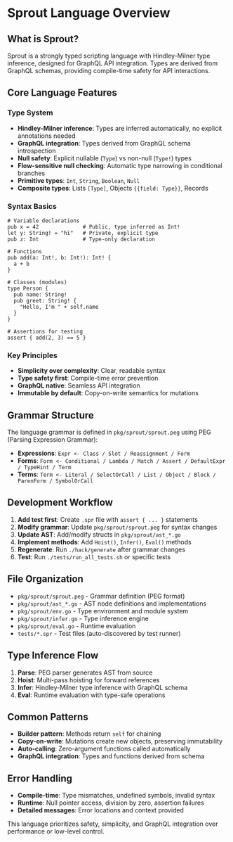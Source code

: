 # Sprout Language Overview

## What is Sprout?
Sprout is a strongly typed scripting language with Hindley-Milner type inference, designed for GraphQL API integration. Types are derived from GraphQL schemas, providing compile-time safety for API interactions.

## Core Language Features

### Type System
- **Hindley-Milner inference**: Types are inferred automatically, no explicit annotations needed
- **GraphQL integration**: Types derived from GraphQL schema introspection
- **Null safety**: Explicit nullable (`Type`) vs non-null (`Type!`) types
- **Flow-sensitive null checking**: Automatic type narrowing in conditional branches
- **Primitive types**: `Int`, `String`, `Boolean`, `Null`
- **Composite types**: Lists `[Type]`, Objects `{{field: Type}}`, Records

### Syntax Basics
```sprout
# Variable declarations
pub x = 42              # Public, type inferred as Int!
let y: String! = "hi"   # Private, explicit type
pub z: Int              # Type-only declaration

# Functions
pub add(a: Int!, b: Int!): Int! {
  a + b
}

# Classes (modules)
type Person {
  pub name: String!
  pub greet: String! {
    "Hello, I'm " + self.name
  }
}

# Assertions for testing
assert { add(2, 3) == 5 }
```

### Key Principles
- **Simplicity over complexity**: Clear, readable syntax
- **Type safety first**: Compile-time error prevention
- **GraphQL native**: Seamless API integration
- **Immutable by default**: Copy-on-write semantics for mutations

## Grammar Structure
The language grammar is defined in `pkg/sprout/sprout.peg` using PEG (Parsing Expression Grammar):

- **Expressions**: `Expr <- Class / Slot / Reassignment / Form`
- **Forms**: `Form <- Conditional / Lambda / Match / Assert / DefaultExpr / TypeHint / Term`
- **Terms**: `Term <- Literal / SelectOrCall / List / Object / Block / ParenForm / SymbolOrCall`

## Development Workflow
1. **Add test first**: Create `.spr` file with `assert { ... }` statements
2. **Modify grammar**: Update `pkg/sprout/sprout.peg` for syntax changes
3. **Update AST**: Add/modify structs in `pkg/sprout/ast_*.go`
4. **Implement methods**: Add `Hoist()`, `Infer()`, `Eval()` methods
5. **Regenerate**: Run `./hack/generate` after grammar changes
6. **Test**: Run `./tests/run_all_tests.sh` or specific tests

## File Organization
- `pkg/sprout/sprout.peg` - Grammar definition (PEG format)
- `pkg/sprout/ast_*.go` - AST node definitions and implementations
- `pkg/sprout/env.go` - Type environment and module system
- `pkg/sprout/infer.go` - Type inference engine
- `pkg/sprout/eval.go` - Runtime evaluation
- `tests/*.spr` - Test files (auto-discovered by test runner)

## Type Inference Flow
1. **Parse**: PEG parser generates AST from source
2. **Hoist**: Multi-pass hoisting for forward references
3. **Infer**: Hindley-Milner type inference with GraphQL schema
4. **Eval**: Runtime evaluation with type-safe operations

## Common Patterns
- **Builder pattern**: Methods return `self` for chaining
- **Copy-on-write**: Mutations create new objects, preserving immutability
- **Auto-calling**: Zero-argument functions called automatically
- **GraphQL integration**: Types and functions derived from schema

## Error Handling
- **Compile-time**: Type mismatches, undefined symbols, invalid syntax
- **Runtime**: Null pointer access, division by zero, assertion failures
- **Detailed messages**: Error locations and context provided

This language prioritizes safety, simplicity, and GraphQL integration over performance or low-level control.
